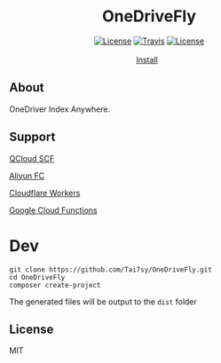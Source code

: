<h1 align="center">OneDriveFly</h1>
<p align="center">
<a href="https://github.com/Tai7sy/OneDriveFly/releases"><img src="https://img.shields.io/github/v/release/Tai7sy/OneDriveFly.svg?style=flat-square" alt="License"></a>
<a href="https://travis-ci.org/Tai7sy/OneDriveFly"><img src="https://img.shields.io/travis/Tai7sy/OneDriveFly.svg?style=flat-square" alt="Travis"></a>
<a href="https://github.com/Tai7sy/OneDriveFly/blob/master/LICENSE"><img src="https://img.shields.io/badge/License-MIT-brightgreen.svg?style=flat-square" alt="License"></a>
<br><br>
<a href="https://onedrivefly.github.io/install.html">Install</a>&nbsp;&nbsp;
</p>


## About

OneDriver Index Anywhere.

## Support

[QCloud SCF](https://cloud.tencent.com/product/scf)

[Aliyun FC](https://www.aliyun.com/product/fc)

[Cloudflare Workers](https://workers.cloudflare.com/)

[Google Cloud Functions](https://cloud.google.com/functions)

# Dev
```shell
git clone https://github.com/Tai7sy/OneDriveFly.git
cd OneDriveFly
composer create-project
```

The generated files will be output to the `dist` folder

## License
MIT